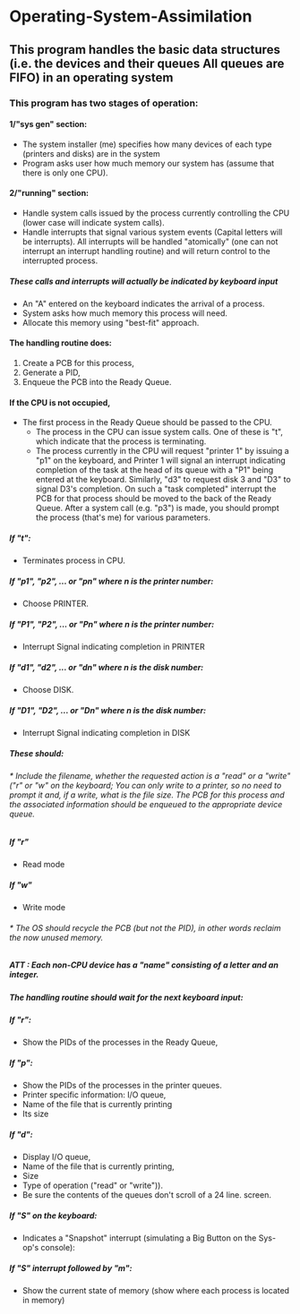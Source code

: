 # Operating-System-Assimilation
## This program handles the basic data structures (i.e. the devices and their queues All queues are FIFO) in an operating system

### This program has two stages of operation:

#### 1/"sys gen" section:

*	The system installer (me) specifies how many devices of each type (printers and disks) are in the system
*	Program asks user how much memory our system has (assume that there is only one CPU).

#### 2/"running" section:

*	Handle system calls issued by the process currently controlling the CPU (lower case will indicate system calls).
*	Handle interrupts that signal various system events (Capital letters will be interrupts). All interrupts will be handled "atomically" (one can not interrupt an interrupt handling routine) and will return control to the interrupted process.

##### These calls and interrupts will actually be indicated by keyboard input

* An "A" entered on the keyboard indicates the arrival of a process. 
* System asks how much memory this process will need. 
* Allocate this memory using "best-fit" approach.

#### The handling routine does:
1. Create a PCB for this process, 
2. Generate a PID,
3. Enqueue the PCB into the Ready Queue.

#### If the CPU is not occupied, 
* The first process in the Ready Queue should be passed to the CPU. 
  * The process in the CPU can issue system calls. One of these is "t", which indicate that the process is terminating.
  * The process currently in the CPU will request "printer 1" by issuing a "p1" on the keyboard, and Printer 1 will signal an interrupt indicating completion of the task at the head of its queue with a "P1" being entered at the keyboard. Similarly, "d3" to request disk 3 and "D3" to signal D3's completion. On such a "task completed" interrupt the PCB for that process should be moved to the back of the Ready Queue. After a system call (e.g. "p3") is made, you should prompt the process (that's me) for various parameters.
  
##### If "t":

* Terminates process in CPU.

##### If "p1", "p2", ... or "pn" where n is the printer number:

* Choose PRINTER.

##### If "P1", "P2", ... or "Pn" where n is the printer number:

* Interrupt Signal indicating completion in PRINTER

##### If "d1", "d2", ... or "dn" where n is the disk number:

* Choose DISK.

##### If "D1", "D2", ... or "Dn" where n is the disk number:

* Interrupt Signal indicating completion in DISK
  
##### These should:

###### * Include the filename, whether the requested action is a "read" or a "write" ("r" or "w" on the keyboard; You can only write to a printer, so no need to prompt it and, if a write, what is the file size. The PCB for this process and the associated information should be enqueued to the appropriate device queue.

##### If "r" 

* Read mode

##### If "w" 

* Write mode

###### * The OS should recycle the PCB (but not the PID), in other words reclaim the now unused memory.

##### ATT : Each non-CPU device has a "name" consisting of a letter and an integer. 

##### The handling routine should wait for the next keyboard input: 

##### If "r":

* Show the PIDs of the processes in the Ready Queue, 

##### If "p":
 * Show the PIDs of the processes in the printer queues.
 * Printer specific information: I/O queue, 
 * Name of the file that is currently printing
 * Its size

##### If "d":
* Display I/O queue,
* Name of the file that is currently printing, 
* Size
* Type of operation ("read" or "write")). 
* Be sure the contents of the queues don't scroll of a 24 line. screen. 

##### If "S" on the keyboard:
* Indicates a "Snapshot" interrupt (simulating a Big Button on the Sys-op's console):

##### If "S" interrupt followed by "m":
* Show the current state of memory (show where each process is located in memory)




